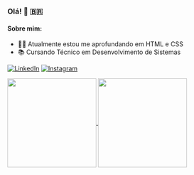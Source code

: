 ### Olá! 👋 🇧🇷

#### Sobre mim:

- 👨‍💻 Atualmente estou me aprofundando em HTML e CSS
- 📚 Cursando Técnico em Desenvolvimento de Sistemas

[![LinkedIn](https://img.shields.io/badge/LinkedIn-0077B5?style=for-the-badge&logo=linkedin&logoColor=white)](https://www.linkedin.com/in/muriloconsul/)
[![Instagram](https://img.shields.io/badge/Instagram-E4405F?style=for-the-badge&logo=instagram&logoColor=white)](https://www.instagram.com/muriloconsuldev/)

<a href="https://github.com/muriloconsul">
  <img height=200 align="center" src="https://github-readme-stats.vercel.app/api?username=muriloconsul&show_icons=true&theme=graywhite" />
</a>

<a href="https://github.com/muriloconsul">
  <img height=200 align="center" src="https://github-readme-stats.vercel.app/api/top-langs/?username=muriloconsul&layout=donut&theme=graywhite" />
</a>
